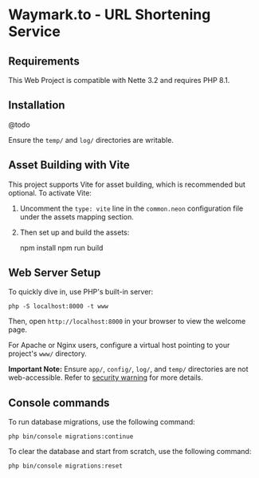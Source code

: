 Waymark.to - URL Shortening Service
=================

Requirements
------------

This Web Project is compatible with Nette 3.2 and requires PHP 8.1.


Installation
------------

@todo

Ensure the `temp/` and `log/` directories are writable.


Asset Building with Vite
------------------------

This project supports Vite for asset building, which is recommended but optional. To activate Vite:

1. Uncomment the `type: vite` line in the `common.neon` configuration file under the assets mapping section.
2. Then set up and build the assets:

   	npm install
   	npm run build

Web Server Setup
----------------

To quickly dive in, use PHP's built-in server:

	php -S localhost:8000 -t www

Then, open `http://localhost:8000` in your browser to view the welcome page.

For Apache or Nginx users, configure a virtual host pointing to your project's `www/` directory.

**Important Note:** Ensure `app/`, `config/`, `log/`, and `temp/` directories are not web-accessible.
Refer to [security warning](https://nette.org/security-warning) for more details.


Console commands
----------------

To run database migrations, use the following command:

	php bin/console migrations:continue

To clear the database and start from scratch, use the following command:

	php bin/console migrations:reset
